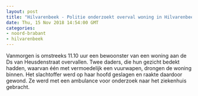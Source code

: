 ```yaml
---
layout: post
title: "Hilvarenbeek - Politie onderzoekt overval woning in Hilvarenbeek"
date: Thu, 15 Nov 2018 14:54:00 GMT
categories: 
- noord-brabant 
- hilvarenbeek 
---
```


Vanmorgen is  omstreeks 11.10 uur een bewoonster van een woning aan de Ds van Heusdenstraat overvallen.  Twee daders, die hun gezicht bedekt hadden, waarvan één met vermoedelijk een vuurwapen, drongen de woning binnen. Het slachtoffer werd op haar hoofd geslagen en raakte daardoor gewond. Ze werd met een ambulance voor onderzoek naar het ziekenhuis gebracht.
